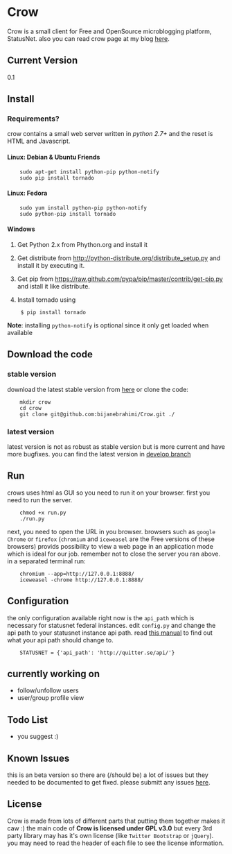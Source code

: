 Crow
====
Crow is a small client for Free and OpenSource microblogging platform, StatusNet.
also you can read crow page at my blog [here](http://routinesexcluded.tk/crow.html).

Current Version
---------------
0.1

Install
---------------

### Requirements?

crow contains a small web server written in *python 2.7+* and the reset is HTML and Javascript.

#### Linux: Debian & Ubuntu Friends

        sudo apt-get install python-pip python-notify
        sudo pip install tornado

#### Linux: Fedora

        sudo yum install python-pip python-notify
        sudo python-pip install tornado

#### Windows

1. Get Python 2.x from Phython.org and install it
2. Get distribute from http://python-distribute.org/distribute_setup.py and install it by executing it.
3. Get pip from https://raw.github.com/pypa/pip/master/contrib/get-pip.py and istall it like distribute.
4. Install tornado using 

        $ pip install tornado

**Note**: installing `python-notify` is optional since it only get loaded when available

Download the code
---------------

### stable version

download the latest stable version from [here](https://github.com/bijanebrahimi/Crow)
or clone the code:

        mkdir crow
        cd crow
        git clone git@github.com:bijanebrahimi/Crow.git ./

### latest version

latest version is not as robust as stable version but is more current and have more bugfixes.
you can find the latest version in [develop branch](https://github.com/bijanebrahimi/Crow/tree/develope/)


Run
---------------

crows uses html as GUI so you need to run it on your browser. 
first you need to run the server.

        chmod +x run.py
        ./run.py

next, you need to open the URL in you browser. browsers such as `google Chrome` or `firefox`
(`chromium` and `iceweasel` are the Free versions of these browsers) provids possibility to
view a web page in an application mode which is ideal for our job. remember not to close
the server you ran above. in a separated terminal run:

        chromium --app=http://127.0.0.1:8888/
        iceweasel -chrome http://127.0.0.1:8888/

Configuration
---------------

the only configuration available right now is the `api_path` which is necessary for statusnet federal instances.
edit `config.py` and change the api path to your statusnet instance api path.
read [this manual](http://status.net/wiki/API_discovery) to find out what your api path should change to.

        STATUSNET = {'api_path': 'http://quitter.se/api/'}

currently working on
---------------
* follow/unfollow users
* user/group profile view

Todo List
---------------
* you suggest :)

Known Issues
---------------
this is an beta version so there are (/should be) a lot of issues but they
needed to be documented to get fixed. please submitt any issues [here](https://github.com/bijanebrahimi/Crow/issues).

License
---------------
Crow is made from lots of different parts that putting them together makes it caw :)
the main code of **Crow is licensed under GPL v3.0** but every 3rd party library may has it's own license (like `Twitter Bootstrap` or `jQuery`).
you may need to read the header of each file to see the license information.

